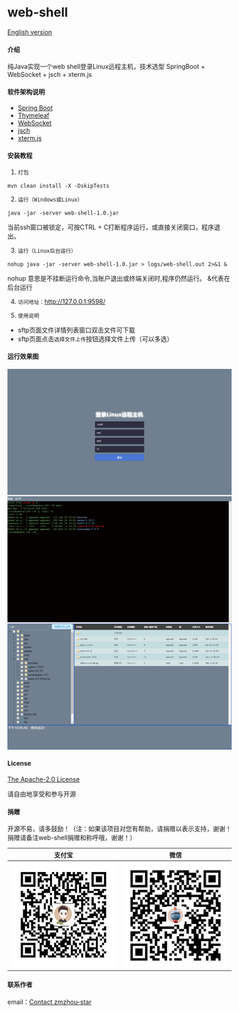 # web-shell
[English version](README.en.md)

#### 介绍
纯Java实现一个web shell登录Linux远程主机，技术选型 SpringBoot + WebSocket + jsch + xterm.js

#### 软件架构说明
* [Spring Boot](https://start.spring.io/)
* [Thymeleaf](https://docs.spring.io/spring-boot/docs/2.4.1/reference/htmlsingle/#boot-features-spring-mvc-template-engines)
* [WebSocket](https://docs.spring.io/spring-boot/docs/2.4.1/reference/htmlsingle/#boot-features-websockets)
* [jsch](https://github.com/is/jsch)
* [xterm.js](https://github.com/xtermjs/xterm.js/)

#### 安装教程
1. `打包`
```
mvn clean install -X -DskipTests
```
2. `运行（Windows或Linux）`
```
java -jar -server web-shell-1.0.jar
```
当前ssh窗口被锁定，可按CTRL + C打断程序运行，或直接关闭窗口，程序退出。

3. `运行（Linux后台运行）`
```
nohup java -jar -server web-shell-1.0.jar > logs/web-shell.out 2>&1 &
```
nohup 意思是不挂断运行命令,当账户退出或终端关闭时,程序仍然运行。
&代表在后台运行

4. `访问地址：`http://127.0.0.1:9598/


5. `使用说明`
* sftp页面文件详情列表窗口双击文件可下载
* sftp页面点击`选择文件上传`按钮选择文件上传（可以多选）
   
#### 运行效果图
![登录页面](docs/login.png)
![shell页面](docs/shell.png)
![sftp页面](docs/sftp.png)

#### License
[The Apache-2.0 License](http://www.apache.org/licenses/LICENSE-2.0)

请自由地享受和参与开源

#### 捐赠
开源不易，请多鼓励！（注：如果该项目对您有帮助，请捐赠以表示支持，谢谢！捐赠请备注web-shell捐赠和称呼哦，谢谢！）

| 支付宝  | 微信  |
| :------------: | :------------: |
| ![Alipay](docs/alipay.png)  | ![Wechat](docs/wechatpay.png)  |

#### 联系作者
email：<a href="mailto:zmzhou-star@foxmail.com">Contact zmzhou-star</a>

